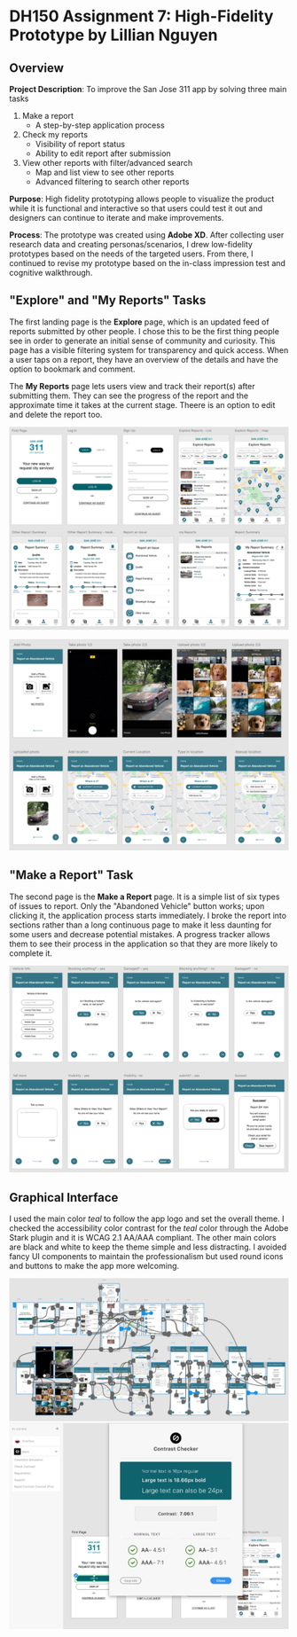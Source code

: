 # DH150 Assignment 7: High-Fidelity Prototype by Lillian Nguyen

## Overview

**Project Description**: To improve the San Jose 311 app by solving three main tasks 
1. Make a report
   - A step-by-step application process
1. Check my reports
   - Visibility of report status 
   - Ability to edit report after submission
1. View other reports with filter/advanced search
   - Map and list view to see other reports
   - Advanced filtering to search other reports

**Purpose**: High fidelity prototyping allows people to visualize the product while it is functional and interactive so that users could test it out and designers can continue to iterate and make improvements.

**Process**: The prototype was created using **Adobe XD**. After collecting user research data and creating personas/scenarios, I drew low-fidelity prototypes based on the needs of the targeted users. From there, I continued to revise my prototype based on the in-class impression test and cognitive walkthrough. 

## "Explore" and "My Reports" Tasks

The first landing page is the **Explore** page, which is an updated feed of reports submitted by other people. I chose this to be the first thing people see in order to generate an initial sense of community and curiosity. This page has a visible filtering system for transparency and quick access. When a user taps on a report, they have an overview of the details and have the option to bookmark and comment. 

The **My Reports** page lets users view and track their report(s) after submitting them. They can see the progress of the report and the approximate time it takes at the current stage. Theere is an option to edit and delete the report too. 

![Wireframes part 1](Wireframes_p1.png)

![Wireframes part 2](Wireframes_p2.png)

## "Make a Report" Task

The second page is the **Make a Report** page. It is a simple list of six types of issues to report. Only the "Abandoned Vehicle" button works; upon clicking it, the application process starts immediately. I broke the report into sections rather than a long continuous page to make it less daunting for some users and decrease potential mistakes. A progress tracker allows them to see their process in the application so that they are more likely to complete it.

![Wireframes part 3](Wireframes_3.png)

## Graphical Interface

I used the main color *teal* to follow the app logo and set the overall theme. I checked the accessibility color contrast for the *teal* color through the Adobe Stark plugin and it is WCAG 2.1 AA/AAA compliant. The other main colors are black and white to keep the theme simple and less distracting. I avoided fancy UI components to maintain the professionalism but used round icons and buttons to make the app more welcoming. 

![Wireflows](Wireflow.png)
![AA/AAA Compliant](AA_AAA.png)



